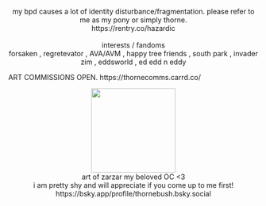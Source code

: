 <p align="center"> my bpd causes a lot of identity disturbance/fragmentation. please refer to me as my pony or simply thorne. <br>https://rentry.co/hazardic <br><br> interests / fandoms <br> forsaken , regretevator , AVA/AVM , happy tree friends , south park , invader zim , eddsworld , ed edd n eddy </p>
ART COMMISSIONS OPEN. https://thornecomms.carrd.co/
<p align="center"> <img src="https://files.catbox.moe/dl38g6.png" width=170px height=170px> <br> art of zarzar my beloved OC <3 <br> i am pretty shy and will appreciate if you come up to me first! 
<br> https://bsky.app/profile/thornebush.bsky.social </p>
